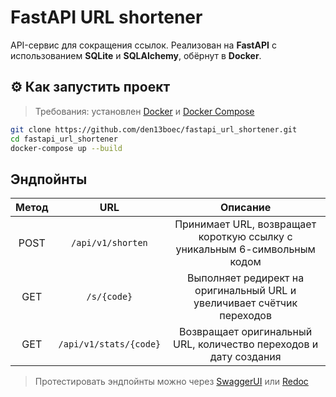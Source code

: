 # FastAPI URL shortener

API-сервис для сокращения ссылок. Реализован на **FastAPI** с использованием **SQLite** и **SQLAlchemy**, обёрнут в **Docker**.  

## ⚙️ Как запустить проект

> Требования: установлен [Docker](https://www.docker.com/) и [Docker Compose](https://docs.docker.com/compose/)

```bash
git clone https://github.com/den13boec/fastapi_url_shortener.git
cd fastapi_url_shortener
docker-compose up --build
```

## Эндпойнты

| Метод |           URL          |                                Описание                                |
|:-----:|:----------------------:|:----------------------------------------------------------------------:|
| POST  | `/api/v1/shorten`      | Принимает URL, возвращает короткую ссылку с уникальным 6-символьным кодом |
| GET   | `/s/{code}`            | Выполняет редирект на оригинальный URL и увеличивает счётчик переходов |
| GET   | `/api/v1/stats/{code}` | Возвращает оригинальный URL, количество переходов и дату создания      |

>Протестировать эндпойнты можно через [SwaggerUI](http://127.0.0.1:8000/docs) или [Redoc](http://127.0.0.1:8000/redoc)
